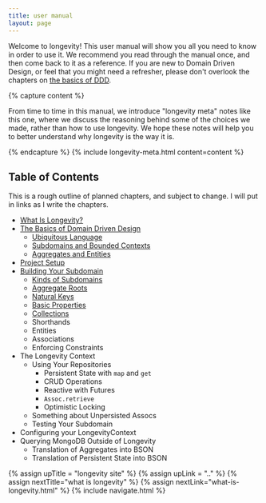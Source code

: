 ```yaml
---
title: user manual
layout: page
---
```


Welcome to longevity! This user manual will show you all you need to
know in order to use it. We recommend you read through the manual
once, and then come back to it as a reference. If you are new to
Domain Driven Design, or feel that you might need a refresher, please
don't overlook the chapters on [the basics of DDD](./ddd-basics/).

{% capture content %}

From time to time in this manual, we introduce "longevity meta" notes
like this one, where we discuss the reasoning behind some of the
choices we made, rather than how to use longevity. We hope these notes
will help you to better understand why longevity is the way it is.

{% endcapture %}
{% include longevity-meta.html content=content %}

## Table of Contents

This is a rough outline of planned chapters, and subject to change. I
will put in links as I write the chapters.

- [What Is Longevity?](what-is-longevity.html)
- [The Basics of Domain Driven Design](ddd-basics/)
  - [Ubiquitous Language](ddd-basics/ubiquitous-language.html)
  - [Subdomains and Bounded Contexts](ddd-basics/subdomains-and-bounded-contexts.html)
  - [Aggregates and Entities](ddd-basics/aggregates-and-entities.html)
- [Project Setup](project-setup.html)
- [Building Your Subdomain](subdomain)
  - [Kinds of Subdomains](subdomain/kinds.html)
  - [Aggregate Roots](subdomain/roots.html)
  - [Natural Keys](subdomain/keys.html)
  - [Basic Properties](subdomain/basics.html)
  - [Collections](subdomain/collections.html)
  - Shorthands
  - Entities
  - Associations
  - Enforcing Constraints
- The Longevity Context
  - Using Your Repositories
    - Persistent State with `map` and `get`
    - CRUD Operations
    - Reactive with Futures
    - `Assoc.retrieve`
    - Optimistic Locking
  - Something about Unpersisted Assocs
  - Testing Your Subdomain
- Configuring your LongevityContext
- Querying MongoDB Outside of Longevity
  - Translation of Aggregates into BSON
  - Translation of Persistent State into BSON

{% assign upTitle = "longevity site" %}
{% assign upLink = ".." %}
{% assign nextTitle="what is longevity" %}
{% assign nextLink="what-is-longevity.html" %}
{% include navigate.html %}
